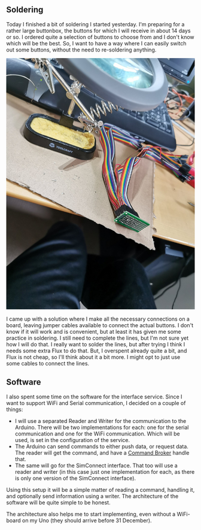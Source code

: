 ## Soldering
Today I finished a bit of soldering I started yesterday. I'm preparing for a rather large buttonbox, the buttons for which I will receive in about 14 days or so. I ordered quite a selection of buttons to choose from and I don't know which will be the best. So, I want to have a way where I can easily switch out some buttons, without the need to re-soldering anything.

![Some soldering](assets/Soldering.jpg)

I came up with a solution where I make all the necessary connections on a board, leaving jumper cables available to connect the actual buttons. I don't know if it will work and is convenient, but at least it has given me some practice in soldering. I still need to complete the lines, but I'm not sure yet how I will do that. I really want to solder the lines, but after trying I think I needs some extra Flux to do that. But, I overspent already quite a bit, and Flux is not cheap, so I'll think about it a bit more. I might opt to just use some cables to connect the lines.

## Software
I also spent some time on the software for the interface service. Since I want to support WiFi and Serial communication, I decided on a couple of things:

- I will use a separated Reader and Writer for the communication to the Arduino. There will be two implementations for each: one for the serial communication and one for the WiFi communication. Which will be used, is set in the configuration of the service.
- The Arduino can send commands to either push data, or request data. The reader will get the command, and have a [Command Broker](https://en.wikipedia.org/wiki/Command_pattern) handle that.
- The same will go for the SimConnect interface. That too will use a reader and writer (in this case just one implementation for each, as there is only one version of the SimConnect interface).

Using this setup it will be a simple matter of reading a command, handling it, and optionally send information using a writer. The architecture of the software will be quite simple to be honest.

The architecture also helps me to start implementing, even without a WiFi-board on my Uno (they should arrive before 31 December). 